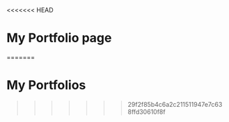 <<<<<<< HEAD
# My Portfolio page
=======
# My Portfolios
>>>>>>> 29f2f85b4c6a2c211511947e7c638ffd30610f8f

